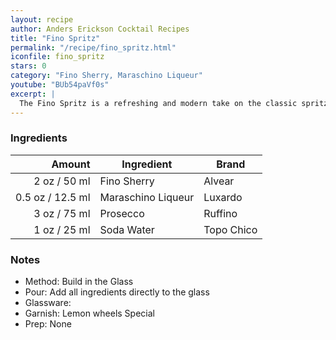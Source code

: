 ```yaml
---
layout: recipe
author: Anders Erickson Cocktail Recipes
title: "Fino Spritz"
permalink: "/recipe/fino_spritz.html"
iconfile: fino_spritz
stars: 0
category: "Fino Sherry, Maraschino Liqueur"
youtube: "BUb54paVf0s"
excerpt: |
  The Fino Spritz is a refreshing and modern take on the classic spritz cocktail, featuring Fino Sherry as its base spirit. T
---
```


### Ingredients

| Amount | Ingredient         | Brand      |
| -----: | ------------------ | ---------- |
|   2 oz / 50 ml | Fino Sherry        | Alvear     |
| 0.5 oz / 12.5 ml | Maraschino Liqueur | Luxardo    |
|   3 oz / 75 ml | Prosecco           | Ruffino    |
|   1 oz / 25 ml | Soda Water         | Topo Chico |

### Notes

- Method: Build in the Glass
- Pour: Add all ingredients directly to the glass
- Glassware:
- Garnish: Lemon wheels Special
- Prep: None
